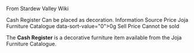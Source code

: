From Stardew Valley Wiki

Cash Register Can be placed as decoration. Information Source Price Joja Furniture Catalogue data-sort-value="0"&gt;0g Sell Price Cannot be sold

The **Cash Register** is a decorative furniture item available from the Joja Furniture Catalogue.